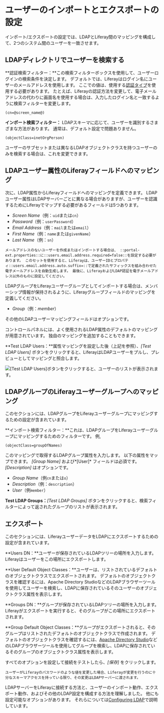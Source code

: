 # ユーザーのインポートとエクスポートの設定

インポート/エクスポートの設定では、LDAPとLiferay間のマッピングを構成して、2つのシステム間のユーザーを一致させます。

## LDAPディレクトリでユーザーを検索する

**認証検索フィルター：**この検索フィルターボックスを使用して、ユーザーログインの検索条件を決定します。 デフォルトでは、Liferayはログイン名にユーザーのメールアドレスを使用します。 ここでの値は、使用する[認証タイプ](../../../installation-and-upgrades/securing-liferay/authentication-basics.md#authentication-types)を使用する必要があります。 たとえば、Liferayの認証方法を変更して、電子メールアドレスの代わりに画面名を使用する場合は、入力したログイン名と一致するように検索フィルターを変更します。

    (cn=@screen_name@)

**インポート検索フィルター：** LDAPスキーマに応じて、ユーザーを識別するさまざまな方法があります。 通常は、デフォルト設定で問題ありません。

    (objectClass=inetOrgPerson)

ユーザーのサブセットまたは異なるLDAPオブジェクトクラスを持つユーザーのみを検索する場合は、これを変更できます。

## LDAPユーザー属性のLiferayフィールドへのマッピング

次に、LDAP属性からLiferayフィールドへのマッピングを定義できます。 LDAPユーザー属性はLDAPサーバーごとに異なる場合がありますが、ユーザーを認識するためにLiferayでマップする必要があるフィールドは5つあります。

  - *Screen Name*（例：`uid`または`cn`）
  - *Password*（例：`userPassword`）
  - *Email Address*（例：`mail`または`email`）
  - *First Name*（例：`name`または`givenName`）
  - *Last Name*（例：`sn`）

```{note}
メールアドレスのないユーザーを作成またはインポートする場合は、 ::portal-ext.properties::に::users.email.address.required=false::を設定する必要があります。 このセットを使用すると、Liferayは、ユーザーIDとプロパティ::users.email.address.auto.suffix=::で定義されたサフィックスを組み合わせた電子メールアドレスを自動生成します。 最後に、LiferayおよびLDAP認証を電子メールアドレス以外のものに設定してください。
```

LDAPグループをLiferayユーザーグループとしてインポートする場合は、メンバーシップ情報が保持されるように、Liferayグループフィールドのマッピングを定義してください。

  - *Group*（例：*member*）

その他のLDAPユーザーマッピングフィールドはオプションです。

コントロールパネルには、よく使用されるLDAP属性のデフォルトのマッピングが用意されています。 独自のマッピングを追加することもできます。

**Test LDAP Users：**属性マッピングを設定した後（上記を参照）、*[Test LDAP Users]* ボタンをクリックすると、LiferayはLDAPユーザーをプルし、プレビューとしてマッピングと照合します。

![[Test LDAP Users]ボタンをクリックすると、ユーザーのリストが表示されます。](./configuring-user-import-and-export/images/01.png)

## LDAPグループのLiferayユーザーグループへのマッピング

このセクションには、LDAPグループをLiferayユーザーグループにマッピングするための設定が含まれています。

**インポート検索フィルター：**これは、LDAPグループをLiferayユーザーグループにマッピングするためのフィルターです。 例,

    (objectClass=groupOfNames)

このマッピングで取得するLDAPグループ属性を入力します。 以下の属性をマップできます。 *[Group Name]* および*[User]* フィールドは必須です。*[Description]* はオプションです。

  - *Group Name*（例`cn`または`o`）
  - *Description*（例：`description`）
  - *User*（例`member`）

**Test LDAP Groups：***[Test LDAP Groups]* ボタンをクリックすると、検索フィルターによって返されたグループのリストが表示されます。

## エクスポート

このセクションには、LiferayユーザーデータをLDAPにエクスポートするための設定が含まれています。

**Users DN：**ユーザーが保存されているLDAPツリーの場所を入力します。 Liferayはユーザーをこの場所にエクスポートします。

**User Default Object Classes：**ユーザーは、リストされているデフォルトのオブジェクトクラスでエクスポートされます。 デフォルトのオブジェクトクラスを確認するには、Apache Directory StudioなどのLDAPブラウザーツールを使用してユーザーを検索し、LDAPに保存されているそのユーザーのオブジェクトクラス属性を表示します。

**Groups DN：**グループが保存されているLDAPツリーの場所を入力します。 Liferayがエクスポートを実行すると、そのグループがこの場所にエクスポートされます。

**Group Default Object Classes：**グループがエクスポートされると、そのグループはリストされたデフォルトのオブジェクトクラスで作成されます。 デフォルトのオブジェクトクラスを確認するには、[Apache Directory Studio](https://directory.apache.org/studio)などのLDAPブラウザーツールを使用してグループを検索し、LDAPに保存されているそのグループのオブジェクトクラス属性を表示します。

すべてのオプションを設定して接続をテストしたら、*[保存]* をクリックします。

```{note}
ユーザーがLiferayのパスワードのような値を変更した場合、Liferayが変更を行うのに十分なスキーマアクセスを持っている限り、その変更はLDAPサーバーに渡されます。
```

LDAPサーバーをLiferayに接続する方法と、ユーザーのインポート動作、エクスポート動作、およびその他のLDAP設定を構成する方法を理解しました。 他にも設定可能なオプションがあります。 それらについては[Configuring LDAP](./ldap-configuration-reference.md)で説明しています。
